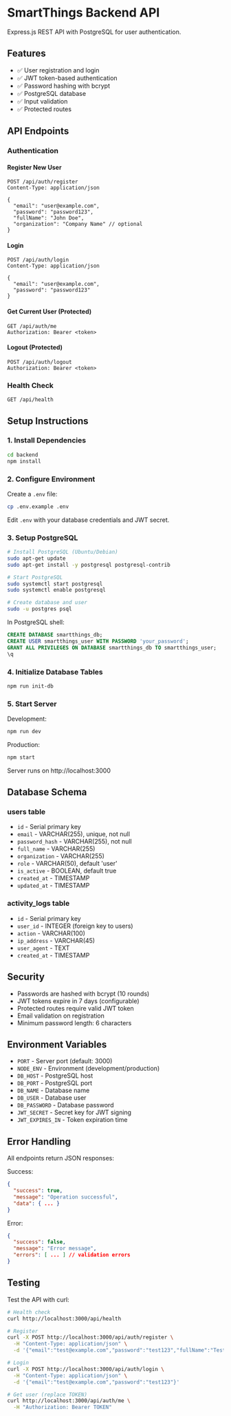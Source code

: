 # SmartThings Backend API

Express.js REST API with PostgreSQL for user authentication.

## Features

- ✅ User registration and login
- ✅ JWT token-based authentication
- ✅ Password hashing with bcrypt
- ✅ PostgreSQL database
- ✅ Input validation
- ✅ Protected routes

## API Endpoints

### Authentication

#### Register New User
```
POST /api/auth/register
Content-Type: application/json

{
  "email": "user@example.com",
  "password": "password123",
  "fullName": "John Doe",
  "organization": "Company Name" // optional
}
```

#### Login
```
POST /api/auth/login
Content-Type: application/json

{
  "email": "user@example.com",
  "password": "password123"
}
```

#### Get Current User (Protected)
```
GET /api/auth/me
Authorization: Bearer <token>
```

#### Logout (Protected)
```
POST /api/auth/logout
Authorization: Bearer <token>
```

### Health Check
```
GET /api/health
```

## Setup Instructions

### 1. Install Dependencies

```bash
cd backend
npm install
```

### 2. Configure Environment

Create a `.env` file:

```bash
cp .env.example .env
```

Edit `.env` with your database credentials and JWT secret.

### 3. Setup PostgreSQL

```bash
# Install PostgreSQL (Ubuntu/Debian)
sudo apt-get update
sudo apt-get install -y postgresql postgresql-contrib

# Start PostgreSQL
sudo systemctl start postgresql
sudo systemctl enable postgresql

# Create database and user
sudo -u postgres psql
```

In PostgreSQL shell:
```sql
CREATE DATABASE smartthings_db;
CREATE USER smartthings_user WITH PASSWORD 'your_password';
GRANT ALL PRIVILEGES ON DATABASE smartthings_db TO smartthings_user;
\q
```

### 4. Initialize Database Tables

```bash
npm run init-db
```

### 5. Start Server

Development:
```bash
npm run dev
```

Production:
```bash
npm start
```

Server runs on http://localhost:3000

## Database Schema

### users table
- `id` - Serial primary key
- `email` - VARCHAR(255), unique, not null
- `password_hash` - VARCHAR(255), not null
- `full_name` - VARCHAR(255)
- `organization` - VARCHAR(255)
- `role` - VARCHAR(50), default 'user'
- `is_active` - BOOLEAN, default true
- `created_at` - TIMESTAMP
- `updated_at` - TIMESTAMP

### activity_logs table
- `id` - Serial primary key
- `user_id` - INTEGER (foreign key to users)
- `action` - VARCHAR(100)
- `ip_address` - VARCHAR(45)
- `user_agent` - TEXT
- `created_at` - TIMESTAMP

## Security

- Passwords are hashed with bcrypt (10 rounds)
- JWT tokens expire in 7 days (configurable)
- Protected routes require valid JWT token
- Email validation on registration
- Minimum password length: 6 characters

## Environment Variables

- `PORT` - Server port (default: 3000)
- `NODE_ENV` - Environment (development/production)
- `DB_HOST` - PostgreSQL host
- `DB_PORT` - PostgreSQL port
- `DB_NAME` - Database name
- `DB_USER` - Database user
- `DB_PASSWORD` - Database password
- `JWT_SECRET` - Secret key for JWT signing
- `JWT_EXPIRES_IN` - Token expiration time

## Error Handling

All endpoints return JSON responses:

Success:
```json
{
  "success": true,
  "message": "Operation successful",
  "data": { ... }
}
```

Error:
```json
{
  "success": false,
  "message": "Error message",
  "errors": [ ... ] // validation errors
}
```

## Testing

Test the API with curl:

```bash
# Health check
curl http://localhost:3000/api/health

# Register
curl -X POST http://localhost:3000/api/auth/register \
  -H "Content-Type: application/json" \
  -d '{"email":"test@example.com","password":"test123","fullName":"Test User"}'

# Login
curl -X POST http://localhost:3000/api/auth/login \
  -H "Content-Type: application/json" \
  -d '{"email":"test@example.com","password":"test123"}'

# Get user (replace TOKEN)
curl http://localhost:3000/api/auth/me \
  -H "Authorization: Bearer TOKEN"
```

